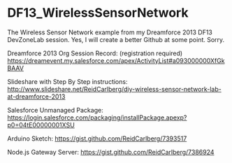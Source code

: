 DF13_WirelessSensorNetwork
==========================

The Wireless Sensor Network example from my Dreamforce 2013 DF13 DevZoneLab session.  Yes, I will create a better Github at some point.  Sorry.

Dreamforce 2013 Org Session Record:
(registration required)
https://dreamevent.my.salesforce.com/apex/ActivityList#a093000000XfGkBAAV

Slideshare with Step By Step instructions:
http://www.slideshare.net/ReidCarlberg/diy-wireless-sensor-network-lab-at-dreamforce-2013

Salesforce Unmanaged Package:
https://login.salesforce.com/packaging/installPackage.apexp?p0=04tE00000001XSU

Arduino Sketch:
https://gist.github.com/ReidCarlberg/7393517

Node.js Gateway Server:
https://gist.github.com/ReidCarlberg/7386924




